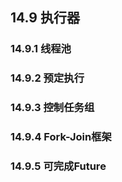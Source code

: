 ## 14.9 执行器  
### 14.9.1 线程池  
### 14.9.2 预定执行  
### 14.9.3 控制任务组  
### 14.9.4 Fork-Join框架  
### 14.9.5 可完成Future  